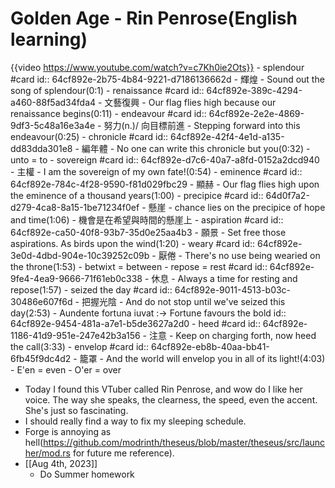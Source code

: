 # Golden Age - Rin Penrose(English learning)
{{video https://www.youtube.com/watch?v=c7Kh0ie2Ots}}
	- splendour #card
	  id:: 64cf892e-2b75-4b84-9221-d7186136662d
		- 輝煌
		- Sound out the song of splendour(0:1)
	- renaissance #card
	  id:: 64cf892e-389c-4294-a460-88f5ad34fda4
		- 文藝復興
		- Our flag flies high because our renaissance begins(0:11)
	- endeavour #card
	  id:: 64cf892e-2e2e-4869-9df3-5c48a16e3a4e
		- 努力(n.)/ 向目標前進
		- Stepping forward into this endeavour(0:25)
	- chronicle #card
	  id:: 64cf892e-42f4-4e1d-a135-dd83dda301e8
		- 編年體
		- No one can write this chronicle but you(0:32)
	- unto = to
	- sovereign #card
	  id:: 64cf892e-d7c6-40a7-a8fd-0152a2dcd940
		- 主權
		- I am the sovereign of my own fate!(0:54)
	- eminence #card
	  id:: 64cf892e-784c-4f28-9590-f81d029fbc29
		- 顯赫
		- Our flag flies high upon the eminence of a thousand years(1:00)
	- precipice #card
	  id:: 64d0f7a2-d279-4ca8-8a15-1be71234f0ef
		- 懸崖
		- chance lies on the precipice of hope and time(1:06)
			- 機會是在希望與時間的懸崖上
	- aspiration #card
	  id:: 64cf892e-ca50-40f8-93b7-35d0e25aa4b3
		- 願景
		- Set free those aspirations. As birds upon the wind(1:20)
	- weary #card
	  id:: 64cf892e-3e0d-4dbd-904e-10c39252c09b
		- 厭倦
		- There's no use being wearied on the throne(1:53)
	- betwixt = between
	- repose = rest #card
	  id:: 64cf892e-9fe4-4ea9-9666-71f61eb0c338
		- 休息
		- Always a time for resting and repose(1:57)
	- seized the day #card
	  id:: 64cf892e-9011-4513-b03c-30486e607f6d
		- 把握光陰
		- And do not stop until we've seized this day(2:53)
	- Aundente fortuna iuvat :-> Fortune favours the bold
	  id:: 64cf892e-9454-481a-a7e1-b5de3627a2d0
	- heed #card
	  id:: 64cf892e-1186-41d9-951e-247e42b3a156
		- 注意
		- Keep on charging forth, now heed the call(3:33)
	- envelop #card
	  id:: 64cf892e-eb8b-40aa-bb41-6fb45f9dc4d2
		- 籠罩
		- And the world will envelop you in all of its light!(4:03)
	- E'en = even
	- O'er = over
- Today I found this VTuber called Rin Penrose, and wow do I like her voice. The way she speaks, the clearness, the speed, even the accent. She's just so fascinating.
- I should really find a way to fix my sleeping schedule.
- Forge is annoying as hell(https://github.com/modrinth/theseus/blob/master/theseus/src/launcher/mod.rs for future me reference).
- [[Aug 4th, 2023]]
	- Do Summer homework